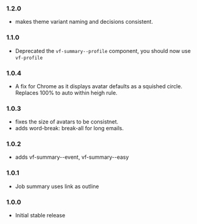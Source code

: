 ### 1.2.0

- makes theme variant naming and decisions consistent.

### 1.1.0

- Deprecated the `vf-summary--profile` component, you should now use `vf-profile`

### 1.0.4

- A fix for Chrome as it displays avatar defaults as a squished circle. Replaces 100% to auto within heigh rule.

### 1.0.3

- fixes the size of avatars to be consistnet.
- adds word-break: break-all for long emails.

### 1.0.2

- adds vf-summary--event, vf-summary--easy

### 1.0.1

- Job summary uses link as outline

### 1.0.0

- Initial stable release
